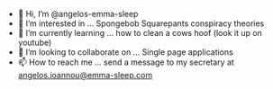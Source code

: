 - 👋 Hi, I’m @angelos-emma-sleep
- 👀 I’m interested in ... Spongebob Squarepants conspiracy theories
- 🌱 I’m currently learning ... how to clean a cows hoof (look it up on youtube)
- 💞️ I’m looking to collaborate on ... Single page applications
- 📫 How to reach me ... send a message to my secretary at angelos.ioannou@emma-sleep.com

<!---
angelos-emma-sleep/angelos-emma-sleep is a ✨ special ✨ repository because its `README.md` (this file) appears on your GitHub profile.
You can click the Preview link to take a look at your changes.
--->
